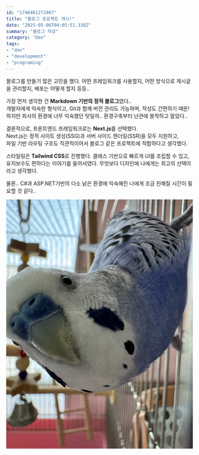 ```yaml
---
id: "1746461272467"
title: "블로그 프로젝트 개시!"
date: "2025-05-06T04:05:51.338Z"
summary: "블로그 작성"
category: "Dev"
tags:
- "dev"
- "development"
- "programing"
---
```




블로그를 만들기 많은 고민을 했다.
어떤 프레임워크를 사용할지, 어떤 방식으로 게시글을 관리할지, 배포는 어떻게 할지 등등..

가장 먼저 생각한 건 **Markdown 기반의 정적 블로그**였다..  
개발자에게 익숙한 형식이고, Git과 함께 버전 관리도 가능하며, 작성도 간편하기 때문!
하지만 회사의 환경에 너무 익숙했던 탓일까.. 환경구축부터 난관에 봉착하고 말았다.. 

결론적으로, 프론트엔드 프레임워크로는 **Next.js**를 선택했다.  
Next.js는 정적 사이트 생성(SSG)과 서버 사이드 렌더링(SSR)을 모두 지원하고,  
파일 기반 라우팅 구조도 직관적이어서 블로그 같은 프로젝트에 적합하다고 생각했다.

스타일링은 **Tailwind CSS**로 진행했다.
클래스 기반으로 빠르게 UI를 조립할 수 있고, 유지보수도 편하다는 이야기를 들어서였다. 
무엇보다 디자인에 나에게는 최고의 선택이라고 생각했다.

물론.. C#과 ASP.NET기반의 다소 낡은 환경에 익숙해진 나에게
조금 친해질 시간이 필요할 것 같다..

![image](https://raw.githubusercontent.com/Kim-kyuho/Kim-kyuho.github.io/master/public/blog-images/bWFtZS5qcGVnMTc0.jpeg)

